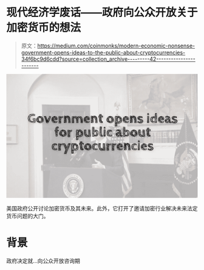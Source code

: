 # 现代经济学废话——政府向公众开放关于加密货币的想法

> 原文：<https://medium.com/coinmonks/modern-economic-nonsense-government-opens-ideas-to-the-public-about-cryptocurrencies-34f6bc9d6cdd?source=collection_archive---------42----------------------->

![](img/1c927490feb29ad4710952251bd27fac.png)

美国政府公开讨论加密货币及其未来。此外，它打开了邀请加密行业解决未来法定货币问题的大门。

# 背景

政府决定就…向公众开放咨询期